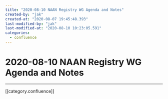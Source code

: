 ```yaml
---
title: "2020-08-10 NAAN Registry WG Agenda and Notes"
created-by: "jak"
created-at: "2020-08-07 19:45:48.393"
last-modified-by: "jak"
last-modified-at: "2020-08-10 10:23:05.591"
categories:
  - confluence
---
```


# 2020-08-10 NAAN Registry WG Agenda and Notes


---

[[category.confluence]]
